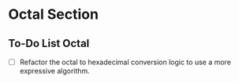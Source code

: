 
# Octal Section
## To-Do List Octal

- [ ] Refactor the octal to hexadecimal conversion logic to use a more expressive algorithm.